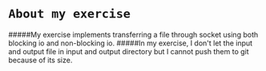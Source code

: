 # `About my exercise`
#####My exercise implements transferring a file through socket using both blocking io and non-blocking io. 
#####In my exercise, I don't let the input and output file in input and output directory but I cannot push them to git because of its size.